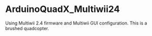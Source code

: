# ArduinoQuadX_Multiwii24

Using Multiwii 2.4 firmware and Multiwii GUI configuration. This is a brushed quadcopter.
